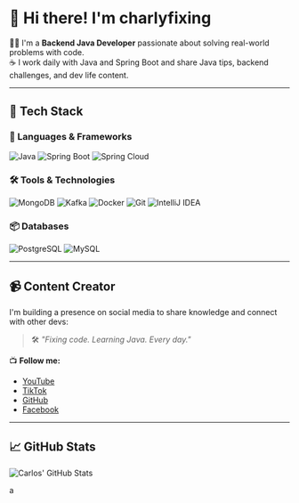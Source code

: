# 👋 Hi there! I'm **charlyfixing**

🧑‍💻 I'm a **Backend Java Developer** passionate about solving real-world problems with code.  
☕ I work daily with Java and Spring Boot and share Java tips, backend challenges, and dev life content.

---

## 🔧 Tech Stack

### 🚀 Languages & Frameworks
![Java](https://img.shields.io/badge/Java-ED8B00?style=for-the-badge&logo=java&logoColor=white)
![Spring Boot](https://img.shields.io/badge/Spring_Boot-6DB33F?style=for-the-badge&logo=spring-boot&logoColor=white)
![Spring Cloud](https://img.shields.io/badge/Spring_Cloud-6DB33F?style=for-the-badge&logo=spring&logoColor=white)

### 🛠️ Tools & Technologies
![MongoDB](https://img.shields.io/badge/MongoDB-4EA94B?style=for-the-badge&logo=mongodb&logoColor=white)
![Kafka](https://img.shields.io/badge/Kafka-231F20?style=for-the-badge&logo=apache-kafka&logoColor=white)
![Docker](https://img.shields.io/badge/Docker-2496ED?style=for-the-badge&logo=docker&logoColor=white)
![Git](https://img.shields.io/badge/Git-F05032?style=for-the-badge&logo=git&logoColor=white)
![IntelliJ IDEA](https://img.shields.io/badge/IntelliJ_IDEA-000000?style=for-the-badge&logo=intellij-idea&logoColor=white)


### 📦 Databases
![PostgreSQL](https://img.shields.io/badge/PostgreSQL-316192?style=for-the-badge&logo=postgresql&logoColor=white)
![MySQL](https://img.shields.io/badge/MySQL-005C84?style=for-the-badge&logo=mysql&logoColor=white)

---

## 📹 Content Creator

I'm building a presence on social media to share knowledge and connect with other devs:  
> 🛠️ *"Fixing code. Learning Java. Every day."*

📺 **Follow me:**
- [YouTube](https://www.youtube.com/@charlyfixing)
- [TikTok](https://www.tiktok.com/@charlyfixing)
- [GitHub](https://github.com/charlyfixing)
- [Facebook]()

---

## 📈 GitHub Stats

![Carlos' GitHub Stats](https://github-readme-stats.vercel.app/api?username=charlyfixing&show_icons=true&theme=radical)

a

